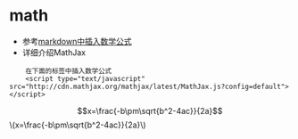 # math

* 参考[markdown中插入数学公式](http://blog.csdn.net/xiahouzuoxin/article/details/26478179)
* 详细介绍MathJax

```
    在下面的标签中插入数学公式
    <script type="text/javascript" src="http://cdn.mathjax.org/mathjax/latest/MathJax.js?config=default"></script>
```

<script type="text/x-mathjax-config">
MathJax.Hub.Config({
 tex2jax: {inlineMath: [['$','$'], ['\(','\)']]}
});
</script>

<script type="text/javascript" src="http://cdn.mathjax.org/mathjax/latest/MathJax.js?config=default"></script>
$$x=\frac{-b\pm\sqrt{b^2-4ac}}{2a}$$
\\(x=\frac{-b\pm\sqrt{b^2-4ac}}{2a}\\)